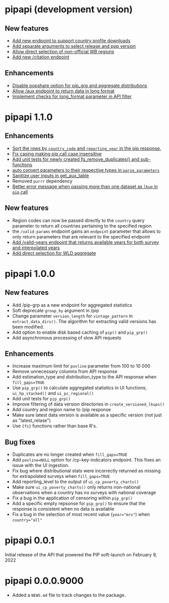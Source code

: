 # pipapi (development version)

## New features
- [Add new endpoint to support country profile downloads](https://github.com/PIP-Technical-Team/pipapi/pull/283)
- [Add separate arguments to select release and ppp version](https://github.com/PIP-Technical-Team/pipapi/issues/265)
- [Allow direct selection of non-official WB regions](https://github.com/PIP-Technical-Team/pipapi/pull/287)
- [Add new /citation endpoint](https://github.com/PIP-Technical-Team/pipapi/pull/302)
 
## Enhancements
- [Disable popshare option for pip_grp and aggregate distributions](https://github.com/PIP-Technical-Team/pipapi/pull/274)
- [Allow /aux endpoint to return data in long format](https://github.com/PIP-Technical-Team/pipapi/issues/272)
- [Implement checks for long_format parameter in API filter](https://github.com/PIP-Technical-Team/pipapi/pull/303)

# pipapi 1.1.0

## Enhancements
- [Sort the rows by `country_code` and `reporting_year` in the pip response.](https://github.com/PIP-Technical-Team/pipapi/issues/248)
- [Fix casing making pip call case insensitive](https://github.com/PIP-Technical-Team/pipapi/issues/120)
- [Add unit tests for newly created fg_remove_duplicates() and sub-functions](https://github.com/PIP-Technical-Team/pipapi/issues/226)
- [auto convert parameters to their respective types in `parse_parameters`](https://github.com/PIP-Technical-Team/pipapi/issues/241)
- [Sanitize user inputs in get_aux_table](https://github.com/PIP-Technical-Team/pipapi/issues/259)
- Removed `purrr` dependency
- [Better error message when passing more than one dataset as `lkup` in `pip` call](https://github.com/PIP-Technical-Team/pipapi/issues/263)

## New features
- Region codes can now be passed directly to the `country` query parameter to 
return all countries pertaining to the specified region
- the `/valid-params` endpoint gains an `endpoint` parameter that allows to only
return parameters that are relevant to the specified endpoint
- [Add /valid-years endpoint that returns available years for both survey and 
interpolated years](https://github.com/PIP-Technical-Team/pipapi/issues/182)
- [Add direct selection for WLD aggregate](https://github.com/PIP-Technical-Team/pipapi/pull/268)

# pipapi 1.0.0

## New features

- Add /pip-grp as a new endpoint for aggregated statistics
- Soft deprecate `group_by` argument in /pip
- Change parameter `version_length` for `vintage_pattern` in `extract_data_dirs()`. The algorithm for extracting valid versions has been modified. 
- Add option to enable disk based caching of `pip()` and `pip_grp()`
- Add asynchronous processing of slow API requests
 
## Enhancements

- Increase maximum limit for `povline` parameter from 100 to 10 000
- Remove unnecessary columns from API response
- Add estimation_type and distribution_type to the API response when `fill_gaps=TRUE`
- Use `pip_grp()` to calculate aggregated statistics in UI functions; `ui_hp_stacked()` and `ui_pc_regional()`
- Add unit tests for `pip_grp()`
- Improve filtering of data version directories in `create_versioned_lkups()` 
- Add country and region name to /pip response 
- Make sure latest data version is available as a specific version (not just as "latest_relase")
- Use `{fs}` functions rather than base R's. 

## Bug fixes

- Duplicates are no longer created when `fill_gaps=TRUE`
- Add `povline=NULL` option for /cp-key-indicators endpoint. This fixes an issue with the UI ingestion.
- Fix bug where distributional stats were incorrectly returned as missing for extrapolated surveys when `fill_gaps=TRUE`
- Add reporting_level to the output of `ui_cp_poverty_charts()`
- Make sure `ui_cp_poverty_charts()` only returns non-national observations when a country has no surveys with national coverage
- Fix a bug in the application of censoring within `pip_grp()`
- Add a specific empty repsonse for `pip_grp()` to ensure that the response is consistent when no data is available
- Fix a bug in the selection of most recent value (`year="mrv"`) when `country="all"`

# pipapi 0.0.1

Initial release of the API that powered the PIP soft-launch on February 9, 2022

# pipapi 0.0.0.9000

* Added a `NEWS.md` file to track changes to the package.
